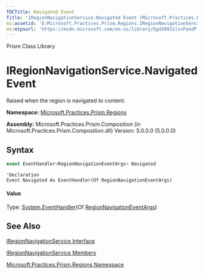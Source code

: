 ```yaml
---
TOCTitle: Navigated Event
Title: 'IRegionNavigationService.Navigated Event (Microsoft.Practices.Prism.Regions)'
ms:assetid: 'E:Microsoft.Practices.Prism.Regions.IRegionNavigationService.Navigated'
ms:mtpsurl: 'https://msdn.microsoft.com/en-us/library/Gg430931(v=PandP.50)'
---
```


Prism Class Library

# IRegionNavigationService.Navigated Event

Raised when the region is navigated to content.

**Namespace:** [Microsoft.Practices.Prism.Regions](https://msdn.microsoft.com/en-us/library/microsoft.practices.prism.regions(v=pandp.50))

**Assembly:** Microsoft.Practices.Prism.Composition (in Microsoft.Practices.Prism.Composition.dll) Version: 5.0.0.0 (5.0.0.0)

## Syntax

```C#
event EventHandler<RegionNavigationEventArgs> Navigated
```
```VB
'Declaration
Event Navigated As EventHandler(Of RegionNavigationEventArgs)
```

#### Value

Type: [System.EventHandler](http://msdn2.microsoft.com/en-us/library/db0etb8x)(Of [RegionNavigationEventArgs](https://msdn.microsoft.com/en-us/library/microsoft.practices.prism.regions.regionnavigationeventargs(v=pandp.50)))

## See Also

[IRegionNavigationService Interface](https://msdn.microsoft.com/en-us/library/microsoft.practices.prism.regions.iregionnavigationservice(v=pandp.50))

[IRegionNavigationService Members](https://msdn.microsoft.com/en-us/library/microsoft.practices.prism.regions.iregionnavigationservice_members(v=pandp.50))

[Microsoft.Practices.Prism.Regions Namespace](https://msdn.microsoft.com/en-us/library/microsoft.practices.prism.regions(v=pandp.50))
